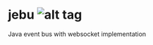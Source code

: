 # jebu ![alt tag](https://travis-ci.org/rasenderhase/jebu.svg?branch=master)
Java event bus with websocket implementation
